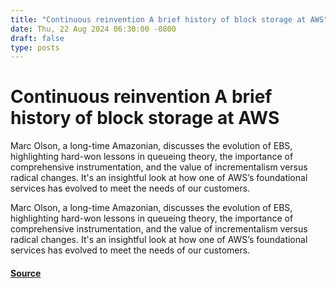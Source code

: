 ```yaml
---
title: "Continuous reinvention A brief history of block storage at AWS"
date: Thu, 22 Aug 2024 06:30:00 -0800
draft: false
type: posts
---
```

# Continuous reinvention A brief history of block storage at AWS





Marc Olson, a long-time Amazonian, discusses the evolution of EBS, highlighting hard-won lessons in queueing theory, the importance of comprehensive instrumentation, and the value of incrementalism versus radical changes. It's an insightful look at how one of AWS’s foundational services has evolved to meet the needs of our customers.

Marc Olson, a long-time Amazonian, discusses the evolution of EBS, highlighting hard-won lessons in queueing theory, the importance of comprehensive instrumentation, and the value of incrementalism versus radical changes. It's an insightful look at how one of AWS’s foundational services has evolved to meet the needs of our customers.

#### [Source](https://www.allthingsdistributed.com/2024/08/continuous-reinvention-a-brief-history-of-block-storage-at-aws.html?utm_campaign=inbound&utm_source=rss)


